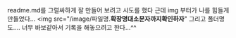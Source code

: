 readme.md를 그럴싸하게 잘 만들어 보려고 시도를 했다
근데 img 부터가 나를 힘들게 만들었다...
<img src="/image/파일명.**확장명대소문자까지확인하자**"
그리고 폴더명도....
너무 바보같아서 기록을 해놓으려고 한다...^^
